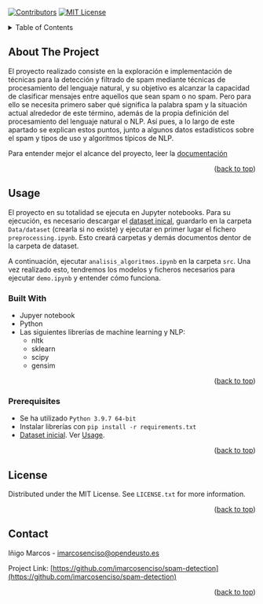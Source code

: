 <div id="top"></div>

<!-- PROJECT SHIELDS -->
[![Contributors][contributors-shield]][contributors-url]
[![MIT License][license-shield]][license-url]


<!-- TABLE OF CONTENTS -->
<details>
  <summary>Table of Contents</summary>
  <ol>
    <li>
      <a href="#about-the-project">About The Project</a>
      <ul>
        <li><a href="#built-with">Built With</a></li>
      </ul>
    </li>
    <li>
      <a href="#getting-started">Getting Started</a>
      <ul>
        <li><a href="#prerequisites">Prerequisites</a></li>
      </ul>
    </li>
    <li><a href="#usage">Usage</a></li>
    <li><a href="#license">License</a></li>
    <li><a href="#contact">Contact</a></li>
  </ol>
</details>



<!-- ABOUT THE PROJECT -->
## About The Project
El proyecto realizado consiste en la exploración e implementación de técnicas para la detección y filtrado de spam mediante técnicas de procesamiento del lenguaje natural, y su objetivo es alcanzar la capacidad de clasificar mensajes entre aquellos que sean spam o no spam. Pero para ello se necesita primero saber qué significa la palabra spam y la situación actual alrededor de este término, además de la propia definición del procesamiento del lenguaje natural o NLP. Así pues, a lo largo de este apartado se explican estos puntos, junto a algunos datos estadísticos sobre el spam y tipos de uso y algoritmos típicos de NLP.

Para entender mejor el alcance del proyecto, leer la [documentación](https://drive.google.com/file/d/1BrQKt97ZFfvzZXb24kC6ivpHUCduqSzk/view?usp=sharing)

<p align="right">(<a href="#top">back to top</a>)</p>


<!-- USAGE -->
## Usage
El proyecto en su totalidad se ejecuta en Jupyter notebooks. Para su ejecución, es necesario descargar el [dataset inical](https://archive.ics.uci.edu/ml/datasets/sms+spam+collection), guardarlo en la carpeta `Data/dataset` (crearla si no existe) y ejecutar en primer lugar el fichero `preprocessing.ipynb`. Esto creará carpetas y demás documentos dentor de la carpeta de dataset.

A continuación, ejecutar `analisis_algoritmos.ipynb` en la carpeta `src`. Una vez realizado esto, tendremos los modelos y ficheros necesarios para ejecutar `demo.ipynb` y entender cómo funciona.


### Built With
* Jupyer notebook
* Python
* Las siguientes librerías de machine learning y NLP:
    * nltk
    * sklearn
    * scipy
    * gensim
<p align="right">(<a href="#top">back to top</a>)</p>


### Prerequisites
* Se ha utilizado `Python 3.9.7 64-bit`
* Instalar librerías con `pip install -r requirements.txt`
* [Dataset inicial](https://archive.ics.uci.edu/ml/datasets/sms+spam+collection). Ver <a href="##usage">Usage</a>.

<p align="right">(<a href="#top">back to top</a>)</p>


<!-- LICENSE -->
## License
Distributed under the MIT License. See `LICENSE.txt` for more information.

<p align="right">(<a href="#top">back to top</a>)</p>


<!-- CONTACT -->
## Contact

Iñigo Marcos - imarcosenciso@opendeusto.es

Project Link: [https://github.com/imarcosenciso/spam-detection](https://github.com/imarcosenciso/spam-detection)

<p align="right">(<a href="#top">back to top</a>)</p>


<!-- MARKDOWN LINKS & IMAGES -->
[contributors-shield]: https://img.shields.io/github/contributors/imarcosenciso/spam-detection.svg?style=for-the-badge
[contributors-url]: https://github.com/imarcosenciso/spam-detection/graphs/contributors
[license-shield]: https://img.shields.io/github/license/imarcosenciso/spam-detection.svg?style=for-the-badge
[license-url]: https://github.com/imarcosenciso/spam-detection/master/LICENSE.txt
[linkedin-shield]: https://img.shields.io/badge/-LinkedIn-black.svg?style=for-the-badge&logo=linkedin&colorB=555
[linkedin-url]: https://www.linkedin.com/in/i%C3%B1igo-marcos-0a68781b9/

